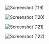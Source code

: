![Screenshot (119)](https://github.com/Atharv1214/Food-Ordering-App/assets/117743557/41915b8d-62d7-457a-910c-9dd5fc2932ec)

![Screenshot (120)](https://github.com/Atharv1214/Food-Ordering-App/assets/117743557/a73828bd-053f-40ee-ba47-f084059e5b7c)

![Screenshot (121)](https://github.com/Atharv1214/Food-Ordering-App/assets/117743557/4b5ccd5f-1208-48d6-8078-ee09a2fa1d7e)

![Screenshot (122)](https://github.com/Atharv1214/Food-Ordering-App/assets/117743557/08e09598-c5c9-4098-9512-e3d39caa7bf1)
